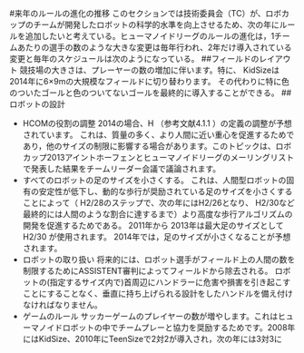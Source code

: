 #来年のルールの進化の推移
このセクションでは技術委員会（TC）が、ロボカップのチームが開発したロボットの科学的水準を向上させるため、次の年にルールを追加したいと考えている。ヒューマノイドリーグのルールの進化は，1チームあたりの選手の数のような大きな変更は毎年行われ、2年だけ導入されている変更と毎年のスケジュールは次のようになっている。
##フィールドのレイアウト
競技場の大きさは、プレーヤーの数の増加に伴います。特に、 KidSizeは2014年に6×9mの大規模なフィールドに切り替わります。
その代わりに特に色のついたゴールと色のついてないゴールを最終的に導入することができる。
##ロボットの設計
* HCOMの役割の調整
2014の場合、H （参考文献4.1.1 ）の定義の調整が予想されています。
これは、質量の多く、より人間に近い重心を促進するためであり，他のサイズの制限に影響する場合があります。このトピックは、ロボカップ2013アイントホーフェンとヒューマノイドリーグのメーリングリストで発表した結果をチームリーダー会議で議論されます。
* すべてのロボットの足のサイズを小さくする。
これは、人間型ロボットの固有の安定性が低下し、動的な歩行が奨励されている足のサイズを小さくすることによって（ H2/28のステップで、次の年にはH2/26となり、 H2/30など最終的には人間のような割合に達するまで）より高度な歩行アルゴリズムの開発を促進するためである。 2011年から 2013年は最大足のサイズとしてH2/30 が使用されます。 2014年では，足のサイズが小さくなることが予想されます。
* ロボットの取り扱い
将来的には、ロボット選手がフィールド上の人間の数を制限するためにASSISTENT審判によってフィールドから除去される。
ロボットの(指定するサイズ内で)首周辺にハンドラーに危害や損害を引き起こすことにすることなく、垂直に持ち上げられる設計をしたハンドルを備え付けなければなりません。
* ゲームのルール
サッカーゲームのプレイヤーの数が増やします。これはヒューマノイドロボットの中でチームプレーと協力を奨励するためです。2008年にはKidSize、2010年にTeenSizeで2対2が導入され，次の年には3対3に
